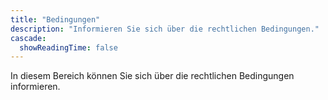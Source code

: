 ```yaml
---
title: "Bedingungen"
description: "Informieren Sie sich über die rechtlichen Bedingungen."
cascade:
  showReadingTime: false
---
```


In diesem Bereich können Sie sich über die rechtlichen Bedingungen informieren.
